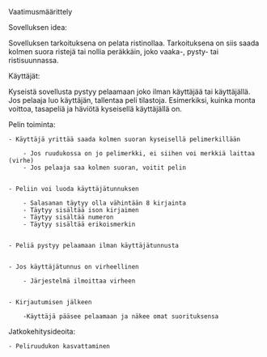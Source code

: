 Vaatimusmäärittely


Sovelluksen idea:

Sovelluksen tarkoituksena on pelata ristinollaa. Tarkoituksena on siis saada kolmen suora ristejä tai nollia peräkkäin, joko vaaka-, pysty- tai ristisuunnassa.


Käyttäjät:

Kyseistä sovellusta pystyy pelaamaan joko ilman käyttäjää tai käyttäjällä. Jos pelaaja luo käyttäjän, tallentaa peli tilastoja. Esimerkiksi, kuinka monta voittoa, tasapeliä ja häviötä kyseisellä käyttäjällä on.


Pelin toiminta:

    - Käyttäjä yrittää saada kolmen suoran kyseisellä pelimerkillään
        
        - Jos ruudukossa on jo pelimerkki, ei siihen voi merkkiä laittaa (virhe)
        - Jos pelaaja saa kolmen suoran, voitit pelin
        
       
    - Peliin voi luoda käyttäjätunnuksen
        
        - Salasanan täytyy olla vähintään 8 kirjainta
        - Täytyy sisältää ison kirjaimen
        - Täytyy sisältää numeron
        - Täytyy sisältää erikoismerkin
        
        
    - Peliä pystyy pelaamaan ilman käyttäjätunnusta
    
    
    - Jos käyttäjätunnus on virheellinen
    
        - Järjestelmä ilmoittaa virheen
        
        
    - Kirjautumisen jälkeen
        
        -Käyttäjä pääsee pelaamaan ja näkee omat suorituksensa
        
        
Jatkokehitysideoita:


    - Peliruudukon kasvattaminen
